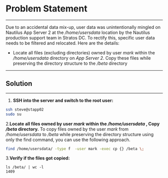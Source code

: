 # Problem Statement

---
Due to an accidental data mix-up, user data was unintentionally mingled on Nautilus App Server 2 at the */home/usersdata* location by the Nautilus production support team in Stratos DC. To rectify this, specific user data needs to be filtered and relocated. Here are the details:

- Locate all files (excluding directories) owned by user *mark* within the */home/usersdata* directory on *App Server 2*. Copy these files while preserving the directory structure to the */beta* directory

---

## Solution

---

1. **SSH into the server and switch to the root user:**

```bash
ssh steve@stapp02
sudo su
```

2.**Locate all files owned by user *mark*  within the */home/usersdata* ,  Copy */beta* directory.**
To copy files owned by the user *mark* from */home/usersdata* to */beta* while preserving the directory structure using only the find command, you can use the following approach.

```bash
find /home/usersdata/ -type f  -user mark -exec cp {} /beta \;
```

3.**Verify if the files got copied:**

```plain
ls /beta/ | wc -l
1409
```

